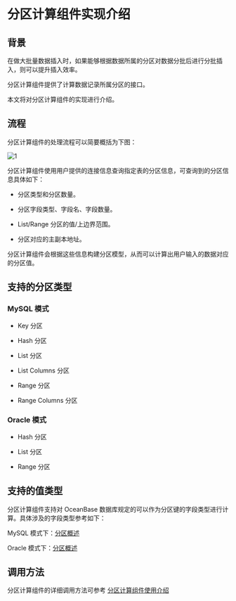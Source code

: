 # 分区计算组件实现介绍

## 背景

在做大批量数据插入时，如果能够根据数据所属的分区对数据分批后进行分批插入，则可以提升插入效率。

分区计算组件提供了计算数据记录所属分区的接口。

本文将对分区计算组件的实现进行介绍。

## 流程

分区计算组件的处理流程可以简要概括为下图：

![1](https://obbusiness-private.oss-cn-shanghai.aliyuncs.com/doc/img/observer-enterprise/V4.1.0/reference/development-reference/ob-partition-calculator.png)

分区计算组件使用用户提供的连接信息查询指定表的分区信息，可查询到的分区信息具体如下：

* 分区类型和分区数量。

* 分区字段类型、字段名、字段数量。

* List/Range 分区的值/上边界范围。

* 分区对应的主副本地址。

分区计算组件会根据这些信息构建分区模型，从而可以计算出用户输入的数据对应的分区值。

## 支持的分区类型

### MySQL 模式

* Key 分区
  
* Hash 分区

* List 分区
  
* List Columns 分区
  
* Range 分区
  
* Range Columns 分区

### Oracle 模式

* Hash 分区

* List 分区

* Range 分区

## 支持的值类型

分区计算组件支持对 OceanBase 数据库规定的可以作为分区键的字段类型进行计算。具体涉及的字段类型参考如下：

MySQL 模式下：[分区概述](../../200.administrator-guide/400.replica-management/200.manage-partition-table/200.mysql-mode/100.partition-overview-of-mysql-mode.md)

Oracle 模式下：[分区概述](../../200.administrator-guide/400.replica-management/200.manage-partition-table/100.oracle-mode/100.partition-overview-of-oracle-mode.md)

## 调用方法

分区计算组件的详细调用方法可参考 [分区计算组件使用介绍](../700.ob-partition-calculator/200.use-of-the-ob-partition-calculator.md)
